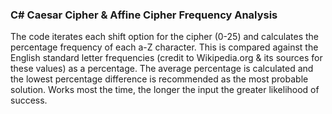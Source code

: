 <h3>C# Caesar Cipher & Affine Cipher Frequency Analysis</h3>
<p>The code iterates each shift option for the cipher (0-25) and calculates the percentage frequency of each a-Z character. This is compared against the English standard letter frequencies (credit to Wikipedia.org & its sources for these values) as a percentage. The average percentage is calculated and the lowest percentage difference is recommended as the most probable solution. Works most the time, the longer the input the greater likelihood of success.</p>
